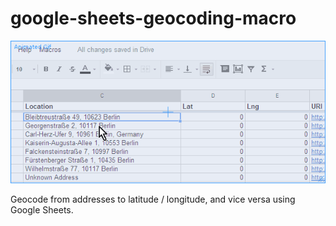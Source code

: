 # google-sheets-geocoding-macro

![How It Works](google-sheets-geocoding-macro.gif)

Geocode from addresses to latitude / longitude, and vice versa using Google Sheets.
